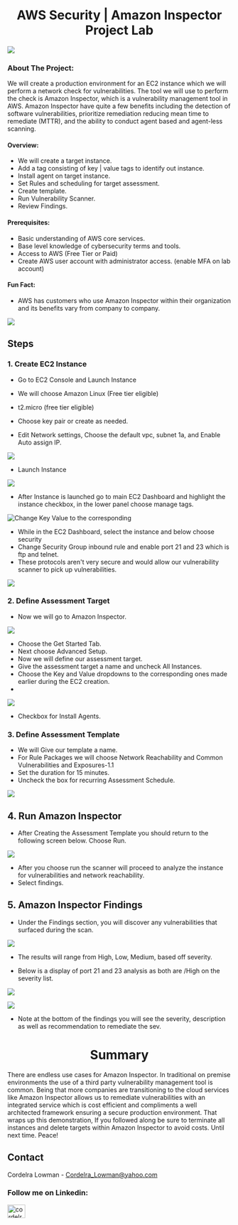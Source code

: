 <h1 align="center">AWS Security | Amazon Inspector Project Lab</h3>

![](https://github.com/CTheTechGuru/AWS-Amazon-Inspector-Security-Project/blob/main/images/amazon_inspector-1600.jpg?raw=true)





<!-- PROJECT Details-->
### About The Project:

We will create a production environment for an EC2 instance which we will perform a network check for vulnerabilities. The tool we will use to perform the check is Amazon Inspector, which is a vulnerability management tool in AWS.
Amazon Inspector have quite a few benefits including the detection of software vulnerabilities, prioritize remediation reducing mean time to remediate (MTTR), and the ability to conduct agent based and agent-less scanning. 


#### Overview:
* We will create a target instance.
* Add a tag consisting of key | value tags to identify out instance.
* Install agent on target instance.
* Set Rules and scheduling for target assessment.
* Create template.
* Run Vulnerability Scanner.
* Review Findings. 



 #### Prerequisites:


* Basic understanding of AWS core services.
* Base level knowledge of cybersecurity terms and tools. 
* Access to AWS (Free Tier or Paid)
* Create AWS user account with administrator access. (enable MFA on lab account)
  
#### Fun Fact: 
* AWS has customers who use Amazon Inspector within their organization and its benefits vary from company to company. 

![](https://github.com/CTheTechGuru/AWS-Amazon-Inspector-Security-Project/blob/main/images/Amazon%20Inspector%20Clients.PNG)

## Steps

### 1. Create EC2 Instance

* Go to EC2 Console and Launch Instance

* We will choose Amazon Linux (Free tier eligible)
* t2.micro (free tier eligible)
* Choose key pair or create as needed.
* Edit Network settings, Choose the default vpc, subnet 1a, and Enable Auto assign IP.

 
![](https://github.com/CTheTechGuru/AWS-Amazon-Inspector-Security-Project/blob/main/images/EC2%20Instance.png?raw=true)

* Launch Instance
  
![](https://github.com/CTheTechGuru/AWS-Amazon-Inspector-Security-Project/blob/main/images/2.png?raw=true)

* After Instance is launched go to main EC2 Dashboard and highlight the instance checkbox, in the lower panel choose manage tags.

![ Change Key Value to the corresponding](https://github.com/CTheTechGuru/AWS-Amazon-Inspector-Security-Project/blob/main/images/-.png?raw=true)

* While in the EC2 Dashboard, select the instance and below choose security
* Change Security Group inbound rule and enable port 21 and 23 which is ftp and telnet.
* These protocols aren't very secure and would allow our vulnerability scanner to pick up vulnerabilities.

![](https://github.com/CTheTechGuru/AWS-Amazon-Inspector-Security-Project/blob/main/images/FTP%20Telnet.png?raw=true)







### 2. Define Assessment Target

* Now we will go to Amazon Inspector.
  
![](https://github.com/CTheTechGuru/AWS-Amazon-Inspector-Security-Project/blob/main/images/Amazon%20Inspector.png)

* Choose the Get Started Tab. 
* Next choose Advanced Setup.
* Now we will define our assessment target.
* Give the assessment target a name and uncheck All Instances.
* Choose the Key and Value dropdowns to the corresponding ones made earlier during the EC2 creation.
* 
![](https://github.com/CTheTechGuru/AWS-Amazon-Inspector-Security-Project/blob/main/images/Assessment%20Target.png)

* Checkbox for Install Agents.
  
  

### 3. Define Assessment Template

* We will Give our template a name.
* For Rule Packages we will choose Network Reachability and Common Vulnerabilities and Exposures-1.1
* Set the duration for 15 minutes. 
* Uncheck the box for recurring Assessment Schedule.

![](https://github.com/CTheTechGuru/AWS-Amazon-Inspector-Security-Project/blob/main/images/Prod%20Assessment.png?raw=true)




## 4. Run Amazon Inspector

* After Creating the Assessment Template you should return to the following screen below. Choose Run. 

![](https://github.com/CTheTechGuru/AWS-Amazon-Inspector-Security-Project/blob/main/images/Amazon%20Inspector%20Findings.png?raw=true)

* After you choose run the scanner will proceed to analyze the instance for vulnerabilities and network reachability. 
* Select findings. 



 
## 5. Amazon Inspector Findings

* Under the Findings section, you will discover any vulnerabilities that surfaced during the scan.

![](https://github.com/CTheTechGuru/AWS-Amazon-Inspector-Security-Project/blob/main/images/Amazon%20Inspector%20Findings.png?raw=true)


* The results will range from High, Low, Medium, based off severity. 

* Below is a display of port 21 and 23 analysis as both are /High on the severity list.

![](https://github.com/CTheTechGuru/AWS-Amazon-Inspector-Security-Project/blob/main/images/Port%2021%20Analysis.png)

![](https://github.com/CTheTechGuru/AWS-Amazon-Inspector-Security-Project/blob/main/images/Port23%20Analysis.png)


* Note at the bottom of the findings you will see the severity, description as well as recommendation to remediate the sev.

<h1 align="center">Summary</h3>

There are endless use cases for Amazon Inspector. In traditional on premise environments the use of a third party vulnerability management tool is common. 
Being that more companies are transitioning to the cloud services like Amazon Inspector allows us to remediate vulnerabilities with an integrated service 
which is cost efficient and compliments a well architected framework ensuring a secure production environment. That wraps up this demonstration, 
If you followed along be sure to terminate all instances and delete targets within Amazon Inspector to avoid costs. Until next time. Peace!


<!-- CONTACT -->
## Contact

Cordelra Lowman - Cordelra_Lowman@yahoo.com

<h3 align="left">Follow me on Linkedin:</h3>
<p align="left">
<a href="https://linkedin.com/in/cordelra lowman" target="blank"><img align="center" src="https://raw.githubusercontent.com/rahuldkjain/github-profile-readme-generator/master/src/images/icons/Social/linked-in-alt.svg" alt="cordelra lowman" height="30" width="40" /></a>
</p>






